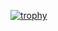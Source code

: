 [![trophy](https://github-profile-trophy.vercel.app/?username=pierre3)](https://github.com/ryo-ma/github-profile-trophy)

